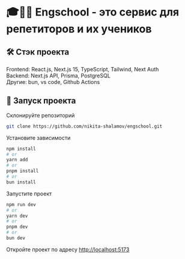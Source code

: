 # 🎓👨‍🏫  Engschool - это сервис для репетиторов и их учеников

## 🛠️ Стэк проекта

Frontend: React.js, Next.js 15, TypeScript, Tailwind, Next Auth \
Backend: Next.js API, Prisma, PostgreSQL \
Другие: bun, vs code, Github Actions

## 🚀 Запуск проекта

Склонируйте репозиторий
```bash
git clone https://github.com/nikita-shalamov/engschool.git
```

Установите зависимости
```bash
npm install
# or
yarn add
# or
pnpm install
# or
bun install
```

Запустите проект
```bash
npm run dev
# or
yarn dev
# or
pnpm dev
# or
bun dev
```

Откройте проект по адресу [http://localhost:5173](http://localhost:5173)
